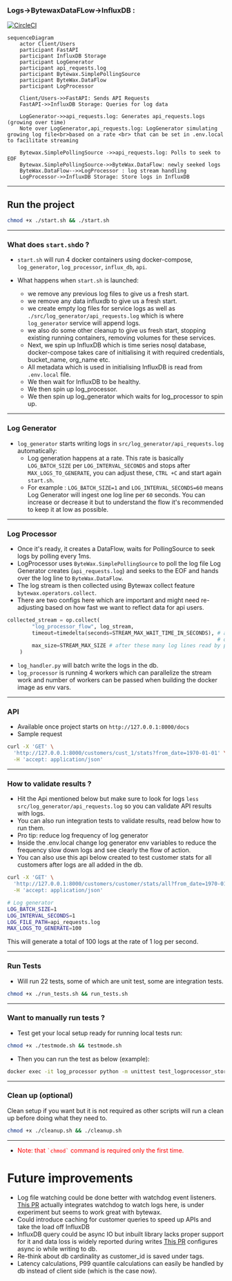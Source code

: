 ### Logs->BytewaxDataFLow->InfluxDB :
[![CircleCI](https://dl.circleci.com/status-badge/img/circleci/9zWYBESC2GpoCp5xDEXCRq/YUvD74ity3tinAomZ6Lpke/tree/main.svg?style=svg)](https://dl.circleci.com/status-badge/redirect/circleci/9zWYBESC2GpoCp5xDEXCRq/YUvD74ity3tinAomZ6Lpke/tree/main)

```mermaid
sequenceDiagram
    actor Client/Users
    participant FastAPI
    participant InfluxDB Storage
    participant LogGenerator
    participant api_requests.log
    participant Bytewax.SimplePollingSource
    participant ByteWax.DataFlow
    participant LogProcessor
    
    Client/Users->>FastAPI: Sends API Requests
    FastAPI->>InfluxDB Storage: Queries for log data

    LogGenerator->>api_requests.log: Generates api_requests.logs (growing over time)
    Note over LogGenerator,api_requests.log: LogGenerator simulating growing log file<br>based on a rate <br> that can be set in .env.local to facilitate streaming
    
    Bytewax.SimplePollingSource ->>api_requests.log: Polls to seek to EOF
    Bytewax.SimplePollingSource->>ByteWax.DataFlow: newly seeked logs
    ByteWax.DataFlow-->>LogProcessor : log stream handling
    LogProcessor->>InfluxDB Storage: Store logs in InfluxDB
```

---

## Run the project
```bash
chmod +x ./start.sh && ./start.sh
```

---

### What does `start.sh`do ?
- `start.sh` will run 4 docker containers using docker-compose, `log_generator`, `log_processor`, `influx_db`, `api`.
- What happens when `start.sh` is launched:

  - we remove any previous log files to give us a fresh start.
  - we remove any data influxdb to give us a fresh start.
  - we create empty log files for service logs as well as `./src/log_generator/api_requests.log` which is where `log_generator` service will append logs.
  - we also do some other cleanup to give us fresh start, stopping existing running containers, removing volumes for these services.
  - Next, we spin up InfluxDB which is time series nosql database, docker-compose takes care of initialising it with required credentials, bucket_name, org_name etc.
  - All metadata which is used in initialising InfluxDB is read from `.env.local` file.
  - We then wait for InfluxDB to be healthy.
  - We then spin up log_processor.
  - We then spin up log_generator which waits for log_processor to spin up.

---

### Log Generator
- `log_generator` starts writing logs in `src/log_generator/api_requests.log` automatically:
  - Log generation happens at a rate. This rate is basically `LOG_BATCH_SIZE` per `LOG_INTERVAL_SECONDS` and stops after `MAX_LOGS_TO_GENERATE`, you can adjust these, `CTRL +C` and start again `start.sh`. 
  - For example : `LOG_BATCH_SIZE=1` and `LOG_INTERVAL_SECONDS=60` means Log Generator will ingest one log line per `60` seconds. You can increase or decrease it but to understand the flow it's recommended to keep it at low as possible.

---

### Log Processor
  - Once it's ready, it creates a DataFlow, waits for PollingSource to seek logs by polling every 1ms.
  - LogProcessor uses `ByteWax.SimplePollingSource` to poll the log file Log Generator creates (`api_requests.log`) and seeks to the EOF and hands over the log line to `ByteWax.DataFlow`.
  - The log stream is then collected using Bytewax collect feature `bytewax.operators.collect`.
  - There are two configs here which are important and might need re-adjusting based on how fast we want to reflect data for api users.
```python
collected_stream = op.collect(
        "log_processor_flow", log_stream,
        timeout=timedelta(seconds=STREAM_MAX_WAIT_TIME_IN_SECONDS), # after these many seconds all lines read by polling source, stream of list of log lines is handed over to log_handler_cls.handle_log
                                                                    # or
        max_size=STREAM_MAX_SIZE # after these many log lines read by polling source, stream of list of log lines is handed over to log_handler_cls.handle_log
    )
```
  - `log_handler.py` will batch write the logs in the db.
  - `log_processor` is running 4 workers which can parallelize the stream work and number of workers can be passed when building the docker image as env vars.

---

### API
- Available once project starts on `http://127.0.0.1:8000/docs`
- Sample request
```bash
curl -X 'GET' \
  'http://127.0.0.1:8000/customers/cust_1/stats?from_date=1970-01-01' \
  -H 'accept: application/json'
```
---

### How to validate results ?
- Hit the Api mentioned below but make sure to look for logs `less src/log_generator/api_requests.log` so you can validate API results with logs.
- You can also run integration tests to validate results, read below how to run them.
- Pro tip: reduce log frequency of log generator
- Inside the .env.local change log generator env variables to reduce the frequency slow down logs and see clearly the flow of action.
- You can also use this api below created to test customer stats for all customers after logs are all added in the db.
```bash
curl -X 'GET' \
  'http://127.0.0.1:8000/customers/customer/stats/all?from_date=1970-01-01' \
  -H 'accept: application/json'
```

```bash
# Log generator
LOG_BATCH_SIZE=1
LOG_INTERVAL_SECONDS=1
LOG_FILE_PATH=api_requests.log
MAX_LOGS_TO_GENERATE=100
```
This will generate a total of 100 logs at the rate of 1 log per second.

---

### Run Tests
- Will run 22 tests, some of which are unit test, some are integration tests.
```bash
chmod +x ./run_tests.sh && run_tests.sh
```

---

### Want to manually run tests ?
- Test get your local setup ready for running local tests run:
```bash
chmod +x ./testmode.sh && testmode.sh
```
- Then you can run the test as below (example):
```bash
docker exec -it log_processor python -m unittest test_logprocessor_storage_integration.TestCustomerStatsIntegration.test_log_handler_and_storage
```

---

### Clean up (optional)
Clean setup if you want but it is not required as other scripts will run a clean up before doing what they need to.
```bash
chmod +x ./cleanup.sh && ./cleanup.sh
```

---

- <p style="color: red">Note: that <code>`chmod`</code> command is required only the first time.</p>

# Future improvements

- Log file watching could be done better with watchdog event listeners. [This PR](https://github.com/ashdaily/logstream2influx/pull/1) actually integrates watchdog to watch logs here, is under experiment but seems to work great with bytewax.
- Could introduce caching for customer queries to speed up APIs and take the load off InfluxDB
- InfluxDB query could be async IO but inbuilt library lacks proper support for it and data loss is widely reported during writes [This PR](https://github.com/ashdaily/logstream2influx/pull/1) configures async io while writing to db.
- Re-think about db cardinality as customer_id is saved under tags.
- Latency calculations, P99 quantile calculations can easily be handled by db instead of client side (which is the case now).
